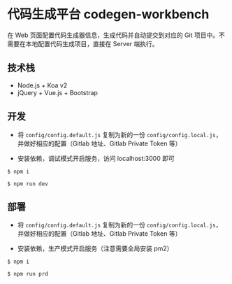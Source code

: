 # 代码生成平台 codegen-workbench

在 Web 页面配置代码生成器信息，生成代码并自动提交到对应的 Git 项目中。不需要在本地配置代码生成项目，直接在 Server 端执行。

## 技术栈

- Node.js + Koa v2
- jQuery + Vue.js + Bootstrap

## 开发

- 将 `config/config.default.js` 复制为新的一份 `config/config.local.js`，并做好相应的配置（Gitlab 地址、Gitlab Private Token 等）

- 安装依赖，调试模式开启服务，访问 localhost:3000 即可

```shell
$ npm i

$ npm run dev
```

## 部署

- 将 `config/config.default.js` 复制为新的一份 `config/config.local.js`，并做好相应的配置（Gitlab 地址、Gitlab Private Token 等）

- 安装依赖，生产模式开启服务（注意需要全局安装 pm2）

```shell
$ npm i

$ npm run prd
```
